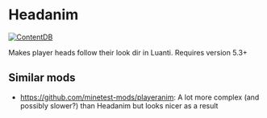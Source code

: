 # Headanim
[![ContentDB](https://content.minetest.net/packages/Lone_Wolf/headanim/shields/downloads/)](https://content.minetest.net/packages/Lone_Wolf/headanim/)

Makes player heads follow their look dir in Luanti. Requires version 5.3+

## Similar mods
* https://github.com/minetest-mods/playeranim: A lot more complex (and possibly slower?) than Headanim but looks nicer as a result
